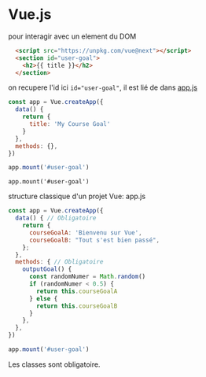 # Vue.js

pour interagir avec un element du DOM

```html
  <script src="https://unpkg.com/vue@next"></script>
  <section id="user-goal">
    <h2>{{ title }}</h2>
  </section>
```

on recupere l'id ici `id="user-goal"`, il est lié de dans [app.js](project1/app.js)

```js
const app = Vue.createApp({
  data() { 
    return {
      title: 'My Course Goal'
    }
  },
  methods: {},
})

app.mount('#user-goal')
```

`app.mount('#user-goal')`

structure classique d'un projet Vue: app.js

```js
const app = Vue.createApp({
  data() { // Obligatoire
    return {
      courseGoalA: 'Bienvenu sur Vue',
      courseGoalB: "Tout s'est bien passé",
    };
  },
  methods: { // Obligatoire
    outputGoal() {
      const randomNumer = Math.random()
      if (randomNumer < 0.5) {
        return this.courseGoalA
      } else {
        return this.courseGoalB
      }
    },
  },
})

app.mount('#user-goal')
```

Les classes sont obligatoire.
